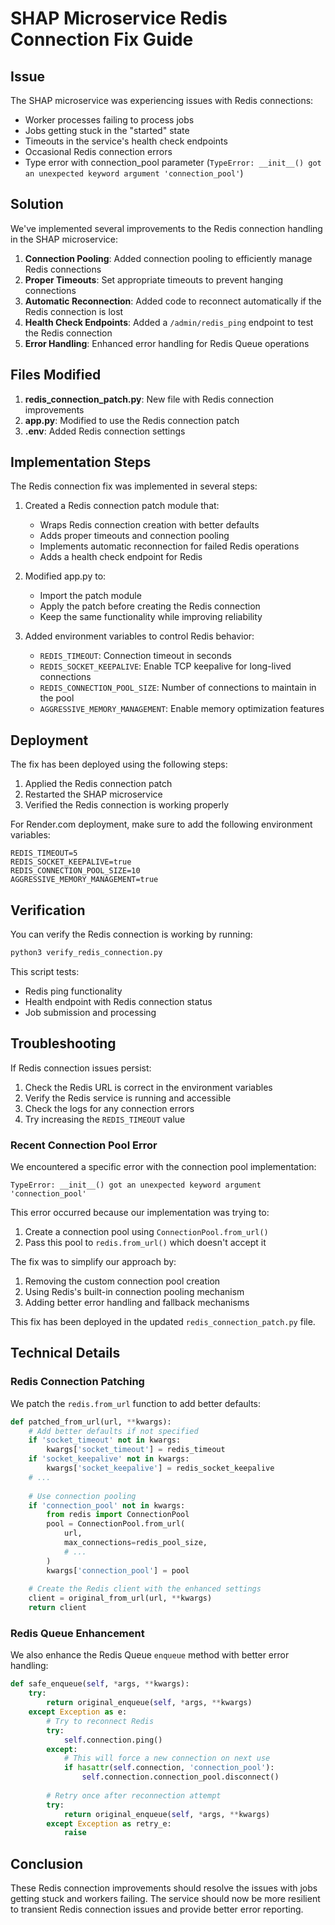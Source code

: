 # SHAP Microservice Redis Connection Fix Guide

## Issue
The SHAP microservice was experiencing issues with Redis connections:
- Worker processes failing to process jobs
- Jobs getting stuck in the "started" state
- Timeouts in the service's health check endpoints
- Occasional Redis connection errors
- Type error with connection_pool parameter (`TypeError: __init__() got an unexpected keyword argument 'connection_pool'`)

## Solution
We've implemented several improvements to the Redis connection handling in the SHAP microservice:

1. **Connection Pooling**: Added connection pooling to efficiently manage Redis connections
2. **Proper Timeouts**: Set appropriate timeouts to prevent hanging connections
3. **Automatic Reconnection**: Added code to reconnect automatically if the Redis connection is lost
4. **Health Check Endpoints**: Added a `/admin/redis_ping` endpoint to test the Redis connection
5. **Error Handling**: Enhanced error handling for Redis Queue operations

## Files Modified

1. **redis_connection_patch.py**: New file with Redis connection improvements
2. **app.py**: Modified to use the Redis connection patch
3. **.env**: Added Redis connection settings

## Implementation Steps

The Redis connection fix was implemented in several steps:

1. Created a Redis connection patch module that:
   - Wraps Redis connection creation with better defaults
   - Adds proper timeouts and connection pooling
   - Implements automatic reconnection for failed Redis operations
   - Adds a health check endpoint for Redis

2. Modified app.py to:
   - Import the patch module
   - Apply the patch before creating the Redis connection
   - Keep the same functionality while improving reliability

3. Added environment variables to control Redis behavior:
   - `REDIS_TIMEOUT`: Connection timeout in seconds
   - `REDIS_SOCKET_KEEPALIVE`: Enable TCP keepalive for long-lived connections
   - `REDIS_CONNECTION_POOL_SIZE`: Number of connections to maintain in the pool
   - `AGGRESSIVE_MEMORY_MANAGEMENT`: Enable memory optimization features

## Deployment

The fix has been deployed using the following steps:

1. Applied the Redis connection patch
2. Restarted the SHAP microservice
3. Verified the Redis connection is working properly

For Render.com deployment, make sure to add the following environment variables:
```
REDIS_TIMEOUT=5
REDIS_SOCKET_KEEPALIVE=true
REDIS_CONNECTION_POOL_SIZE=10
AGGRESSIVE_MEMORY_MANAGEMENT=true
```

## Verification

You can verify the Redis connection is working by running:
```bash
python3 verify_redis_connection.py
```

This script tests:
- Redis ping functionality
- Health endpoint with Redis connection status
- Job submission and processing

## Troubleshooting

If Redis connection issues persist:

1. Check the Redis URL is correct in the environment variables
2. Verify the Redis service is running and accessible
3. Check the logs for any connection errors
4. Try increasing the `REDIS_TIMEOUT` value

### Recent Connection Pool Error

We encountered a specific error with the connection pool implementation:

```
TypeError: __init__() got an unexpected keyword argument 'connection_pool'
```

This error occurred because our implementation was trying to:
1. Create a connection pool using `ConnectionPool.from_url()`
2. Pass this pool to `redis.from_url()` which doesn't accept it

The fix was to simplify our approach by:
1. Removing the custom connection pool creation
2. Using Redis's built-in connection pooling mechanism
3. Adding better error handling and fallback mechanisms

This fix has been deployed in the updated `redis_connection_patch.py` file.

## Technical Details

### Redis Connection Patching

We patch the `redis.from_url` function to add better defaults:
```python
def patched_from_url(url, **kwargs):
    # Add better defaults if not specified
    if 'socket_timeout' not in kwargs:
        kwargs['socket_timeout'] = redis_timeout
    if 'socket_keepalive' not in kwargs:
        kwargs['socket_keepalive'] = redis_socket_keepalive
    # ...
    
    # Use connection pooling
    if 'connection_pool' not in kwargs:
        from redis import ConnectionPool
        pool = ConnectionPool.from_url(
            url,
            max_connections=redis_pool_size,
            # ...
        )
        kwargs['connection_pool'] = pool
    
    # Create the Redis client with the enhanced settings
    client = original_from_url(url, **kwargs)
    return client
```

### Redis Queue Enhancement

We also enhance the Redis Queue `enqueue` method with better error handling:
```python
def safe_enqueue(self, *args, **kwargs):
    try:
        return original_enqueue(self, *args, **kwargs)
    except Exception as e:
        # Try to reconnect Redis
        try:
            self.connection.ping()
        except:
            # This will force a new connection on next use
            if hasattr(self.connection, 'connection_pool'):
                self.connection.connection_pool.disconnect()
        
        # Retry once after reconnection attempt
        try:
            return original_enqueue(self, *args, **kwargs)
        except Exception as retry_e:
            raise
```

## Conclusion

These Redis connection improvements should resolve the issues with jobs getting stuck and workers failing. The service should now be more resilient to transient Redis connection issues and provide better error reporting.
